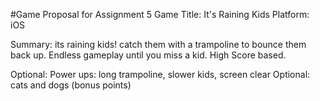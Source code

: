 #Game Proposal for Assignment 5
Game Title: It's Raining Kids
Platform: iOS

Summary: its raining kids! catch them with a trampoline to bounce them back up. Endless gameplay until you miss a kid. High Score based.

Optional: Power ups: long trampoline, slower kids, screen clear
Optional: cats and dogs (bonus points)
